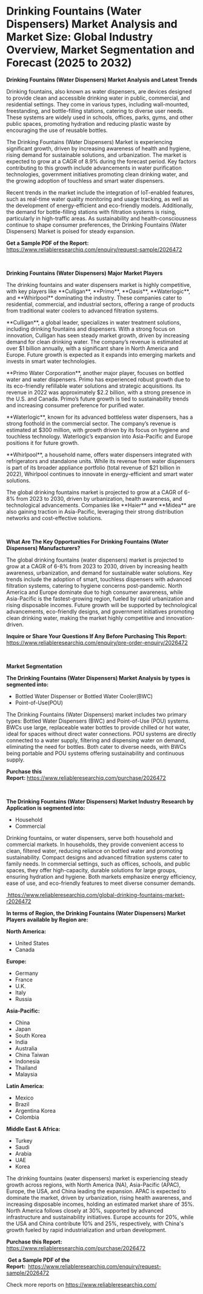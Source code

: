 <p><h1>Drinking Fountains (Water Dispensers) Market Analysis and Market Size: Global Industry Overview, Market Segmentation and Forecast (2025 to 2032)</h1></p><p><strong>Drinking Fountains (Water Dispensers) Market Analysis and Latest Trends</strong></p>
<p><p>Drinking fountains, also known as water dispensers, are devices designed to provide clean and accessible drinking water in public, commercial, and residential settings. They come in various types, including wall-mounted, freestanding, and bottle-filling stations, catering to diverse user needs. These systems are widely used in schools, offices, parks, gyms, and other public spaces, promoting hydration and reducing plastic waste by encouraging the use of reusable bottles.</p><p>The Drinking Fountains (Water Dispensers) Market is experiencing significant growth, driven by increasing awareness of health and hygiene, rising demand for sustainable solutions, and urbanization. The market is expected to grow at a CAGR of 8.9% during the forecast period. Key factors contributing to this growth include advancements in water purification technologies, government initiatives promoting clean drinking water, and the growing adoption of touchless and smart water dispensers.</p><p>Recent trends in the market include the integration of IoT-enabled features, such as real-time water quality monitoring and usage tracking, as well as the development of energy-efficient and eco-friendly models. Additionally, the demand for bottle-filling stations with filtration systems is rising, particularly in high-traffic areas. As sustainability and health-consciousness continue to shape consumer preferences, the Drinking Fountains (Water Dispensers) Market is poised for steady expansion.</p></p>
<p><strong>Get a Sample PDF of the Report:&nbsp;</strong> <a href="https://www.reliableresearchiq.com/enquiry/request-sample/2026472?utm_campaign=123&utm_medium=2&utm_source=Github&utm_content=ia&utm_term=21012025&utm_id=drinking-fountains-water-dispensers">https://www.reliableresearchiq.com/enquiry/request-sample/2026472</a></p>
<p>&nbsp;</p>
<p><strong>Drinking Fountains (Water Dispensers) Major Market Players</strong></p>
<p><p>The drinking fountains and water dispensers market is highly competitive, with key players like **Culligan**, **Primo**, **Oasis**, **Waterlogic**, and **Whirlpool** dominating the industry. These companies cater to residential, commercial, and industrial sectors, offering a range of products from traditional water coolers to advanced filtration systems.</p><p>**Culligan**, a global leader, specializes in water treatment solutions, including drinking fountains and dispensers. With a strong focus on innovation, Culligan has seen steady market growth, driven by increasing demand for clean drinking water. The company’s revenue is estimated at over $1 billion annually, with a significant share in North America and Europe. Future growth is expected as it expands into emerging markets and invests in smart water technologies.</p><p>**Primo Water Corporation**, another major player, focuses on bottled water and water dispensers. Primo has experienced robust growth due to its eco-friendly refillable water solutions and strategic acquisitions. Its revenue in 2022 was approximately $2.2 billion, with a strong presence in the U.S. and Canada. Primo’s future growth is tied to sustainability trends and increasing consumer preference for purified water.</p><p>**Waterlogic**, known for its advanced bottleless water dispensers, has a strong foothold in the commercial sector. The company’s revenue is estimated at $300 million, with growth driven by its focus on hygiene and touchless technology. Waterlogic’s expansion into Asia-Pacific and Europe positions it for future growth.</p><p>**Whirlpool**, a household name, offers water dispensers integrated with refrigerators and standalone units. While its revenue from water dispensers is part of its broader appliance portfolio (total revenue of $21 billion in 2022), Whirlpool continues to innovate in energy-efficient and smart water solutions.</p><p>The global drinking fountains market is projected to grow at a CAGR of 6-8% from 2023 to 2030, driven by urbanization, health awareness, and technological advancements. Companies like **Haier** and **Midea** are also gaining traction in Asia-Pacific, leveraging their strong distribution networks and cost-effective solutions.</p></p>
<p>&nbsp;</p>
<p><strong>What Are The Key Opportunities For Drinking Fountains (Water Dispensers) Manufacturers?</strong></p>
<p><p>The global drinking fountains (water dispensers) market is projected to grow at a CAGR of 6-8% from 2023 to 2030, driven by increasing health awareness, urbanization, and demand for sustainable water solutions. Key trends include the adoption of smart, touchless dispensers with advanced filtration systems, catering to hygiene concerns post-pandemic. North America and Europe dominate due to high consumer awareness, while Asia-Pacific is the fastest-growing region, fueled by rapid urbanization and rising disposable incomes. Future growth will be supported by technological advancements, eco-friendly designs, and government initiatives promoting clean drinking water, making the market highly competitive and innovation-driven.</p></p>
<p><strong>Inquire or Share Your Questions If Any Before Purchasing This Report:</strong> <a href="https://www.reliableresearchiq.com/enquiry/pre-order-enquiry/2026472?utm_campaign=123&utm_medium=2&utm_source=Github&utm_content=ia&utm_term=21012025&utm_id=drinking-fountains-water-dispensers">https://www.reliableresearchiq.com/enquiry/pre-order-enquiry/2026472</a></p>
<p>&nbsp;</p>
<p><strong>Market Segmentation</strong></p>
<p><strong>The Drinking Fountains (Water Dispensers) Market Analysis by types is segmented into:</strong></p>
<p><ul><li>Bottled Water Dispenser or Bottled Water Cooler(BWC)</li><li>Point-of-Use(POU)</li></ul></p>
<p><p>The Drinking Fountains (Water Dispensers) market includes two primary types: Bottled Water Dispensers (BWC) and Point-of-Use (POU) systems. BWCs use large, replaceable water bottles to provide chilled or hot water, ideal for spaces without direct water connections. POU systems are directly connected to a water supply, filtering and dispensing water on demand, eliminating the need for bottles. Both cater to diverse needs, with BWCs being portable and POU systems offering sustainability and continuous supply.</p></p>
<p><strong>Purchase this Report:&nbsp;</strong><a href="https://www.reliableresearchiq.com/purchase/2026472?utm_campaign=123&utm_medium=2&utm_source=Github&utm_content=ia&utm_term=21012025&utm_id=drinking-fountains-water-dispensers">https://www.reliableresearchiq.com/purchase/2026472</a></p>
<p>&nbsp;</p>
<p><strong>The Drinking Fountains (Water Dispensers) Market Industry Research by Application is segmented into:</strong></p>
<p><ul><li>Household</li><li>Commercial</li></ul></p>
<p><p>Drinking fountains, or water dispensers, serve both household and commercial markets. In households, they provide convenient access to clean, filtered water, reducing reliance on bottled water and promoting sustainability. Compact designs and advanced filtration systems cater to family needs. In commercial settings, such as offices, schools, and public spaces, they offer high-capacity, durable solutions for large groups, ensuring hydration and hygiene. Both markets emphasize energy efficiency, ease of use, and eco-friendly features to meet diverse consumer demands.</p></p>
<p><a href="https://www.reliableresearchiq.com/global-drinking-fountains-market-r2026472?utm_campaign=123&utm_medium=2&utm_source=Github&utm_content=ia&utm_term=21012025&utm_id=drinking-fountains-water-dispensers">&nbsp;https://www.reliableresearchiq.com/global-drinking-fountains-market-r2026472</a></p>
<p><strong>In terms of Region, the Drinking Fountains (Water Dispensers) Market Players available by Region are:</strong></p>
<p>
    <p> <strong> North America: </strong>
        <ul>
            <li>United States</li>
            <li>Canada</li>
        </ul>
        </p> 
    <p> <strong> Europe: </strong>
        <ul>
            <li>Germany</li>
            <li>France</li>
            <li>U.K.</li>
            <li>Italy</li>
            <li>Russia</li>
        </ul>
        </p> 
    <p> <strong> Asia-Pacific: </strong>
        <ul>
            <li>China</li>
            <li>Japan</li>
            <li>South Korea</li>
            <li>India</li>
            <li>Australia</li>
            <li>China Taiwan</li>
            <li>Indonesia</li>
            <li>Thailand</li>
            <li>Malaysia</li>
        </ul>
        </p> 
    <p> <strong> Latin America: </strong>
        <ul>
            <li>Mexico</li>
            <li>Brazil</li>
            <li>Argentina Korea</li>
            <li>Colombia</li>
        </ul>
        </p> 
    <p> <strong> Middle East & Africa: </strong>
        <ul>
            <li>Turkey</li>
            <li>Saudi</li>
            <li>Arabia</li>
            <li>UAE</li>
            <li>Korea</li>
        </ul>
    </p>
    </p>
<p><p>The drinking fountains (water dispensers) market is experiencing steady growth across regions, with North America (NA), Asia-Pacific (APAC), Europe, the USA, and China leading the expansion. APAC is expected to dominate the market, driven by urbanization, rising health awareness, and increasing disposable incomes, holding an estimated market share of 35%. North America follows closely at 30%, supported by advanced infrastructure and sustainability initiatives. Europe accounts for 20%, while the USA and China contribute 10% and 25%, respectively, with China's growth fueled by rapid industrialization and urban development.</p></p>
<p><strong>Purchase this Report: </strong><a href="https://www.reliableresearchiq.com/purchase/2026472?utm_campaign=123&utm_medium=2&utm_source=Github&utm_content=ia&utm_term=21012025&utm_id=drinking-fountains-water-dispensers">https://www.reliableresearchiq.com/purchase/2026472</a></p>
<p>&nbsp;<strong>Get a Sample PDF of the Report:&nbsp;&nbsp;</strong><a href="https://www.reliableresearchiq.com/enquiry/request-sample/2026472?utm_campaign=123&utm_medium=2&utm_source=Github&utm_content=ia&utm_term=21012025&utm_id=drinking-fountains-water-dispensers">https://www.reliableresearchiq.com/enquiry/request-sample/2026472</a></p>
<p><strong></strong></p>
<p>Check more reports on <a href="https://www.reliableresearchiq.com/?utm_campaign=123&utm_medium=2&utm_source=Github&utm_content=ia&utm_term=21012025&utm_id=drinking-fountains-water-dispensers">https://www.reliableresearchiq.com/</a></p>
